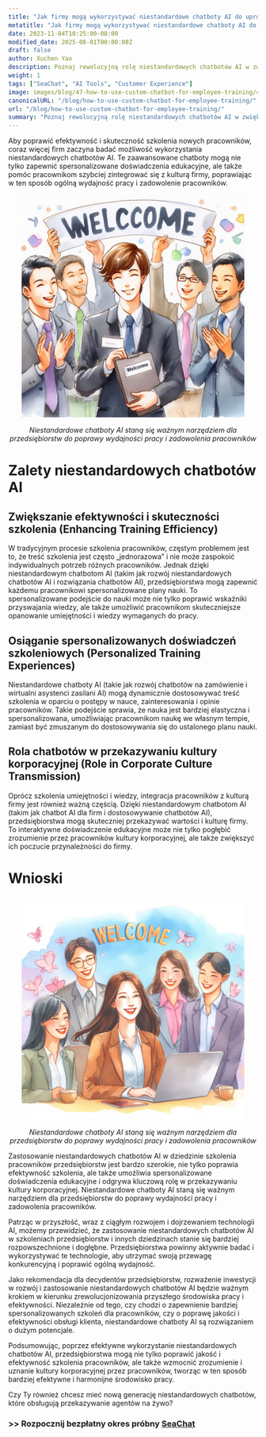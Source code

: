 ```yaml
---
title: "Jak firmy mogą wykorzystywać niestandardowe chatboty AI do uproszczenia szkolenia pracowników"
metatitle: "Jak firmy mogą wykorzystywać niestandardowe chatboty AI do uproszczenia szkolenia pracowników | Seria Budowanie Chatbotów Nowej Generacji z SeaChat"
date: 2023-11-04T10:25:00-08:00
modified_date: 2025-08-01T00:00:00Z
draft: false
author: Xuchen Yao
description: Poznaj rewolucyjną rolę niestandardowych chatbotów AI w zwiększaniu efektywności szkolenia pracowników i spersonalizowanych doświadczeń edukacyjnych, a także przeanalizuj ich kluczową rolę w przekazywaniu kultury korporacyjnej i poprawie efektywności biznesowej.
weight: 1
tags: ["SeaChat", "AI Tools", "Customer Experience"]
image: images/blog/47-how-to-use-custom-chatbot-for-employee-training/47-how-to-use-custom-chatbot-for-employee-training.png
canonicalURL: "/blog/how-to-use-custom-chatbot-for-employee-training/"
url: "/blog/how-to-use-custom-chatbot-for-employee-training/"
summary: "Poznaj rewolucyjną rolę niestandardowych chatbotów AI w zwiększaniu efektywności szkolenia pracowników i spersonalizowanych doświadczeń edukacyjnych, a także przeanalizuj ich kluczową rolę w przekazywaniu kultury korporacyjnej i poprawie efektywności biznesowej."
---
```


Aby poprawić efektywność i skuteczność szkolenia nowych pracowników, coraz więcej firm zaczyna badać możliwość wykorzystania niestandardowych chatbotów AI. Te zaawansowane chatboty mogą nie tylko zapewnić spersonalizowane doświadczenia edukacyjne, ale także pomóc pracownikom szybciej zintegrować się z kulturą firmy, poprawiając w ten sposób ogólną wydajność pracy i zadowolenie pracowników.

<center>
<img height="450px" src="/images/blog/47-how-to-use-custom-chatbot-for-employee-training/1-custom-chatbot-makes-onboarding-easy.jpeg" alt="Niestandardowe chatboty AI staną się ważnym narzędziem dla przedsiębiorstw do poprawy wydajności pracy i zadowolenia pracowników"/>

*Niestandardowe chatboty AI staną się ważnym narzędziem dla przedsiębiorstw do poprawy wydajności pracy i zadowolenia pracowników*
</center>


# Zalety niestandardowych chatbotów AI

## Zwiększanie efektywności i skuteczności szkolenia (Enhancing Training Efficiency)
W tradycyjnym procesie szkolenia pracowników, częstym problemem jest to, że treść szkolenia jest często „jednorazowa” i nie może zaspokoić indywidualnych potrzeb różnych pracowników. Jednak dzięki niestandardowym chatbotom AI (takim jak rozwój niestandardowych chatbotów AI i rozwiązania chatbotów AI), przedsiębiorstwa mogą zapewnić każdemu pracownikowi spersonalizowane plany nauki. To spersonalizowane podejście do nauki może nie tylko poprawić wskaźniki przyswajania wiedzy, ale także umożliwić pracownikom skuteczniejsze opanowanie umiejętności i wiedzy wymaganych do pracy.

## Osiąganie spersonalizowanych doświadczeń szkoleniowych (Personalized Training Experiences)
Niestandardowe chatboty AI (takie jak rozwój chatbotów na zamówienie i wirtualni asystenci zasilani AI) mogą dynamicznie dostosowywać treść szkolenia w oparciu o postępy w nauce, zainteresowania i opinie pracowników. Takie podejście sprawia, że nauka jest bardziej elastyczna i spersonalizowana, umożliwiając pracownikom naukę we własnym tempie, zamiast być zmuszanym do dostosowywania się do ustalonego planu nauki.

## Rola chatbotów w przekazywaniu kultury korporacyjnej (Role in Corporate Culture Transmission)
Oprócz szkolenia umiejętności i wiedzy, integracja pracowników z kulturą firmy jest również ważną częścią. Dzięki niestandardowym chatbotom AI (takim jak chatbot AI dla firm i dostosowywanie chatbotów AI), przedsiębiorstwa mogą skuteczniej przekazywać wartości i kulturę firmy. To interaktywne doświadczenie edukacyjne może nie tylko pogłębić zrozumienie przez pracowników kultury korporacyjnej, ale także zwiększyć ich poczucie przynależności do firmy.


# Wnioski

<center>
<img height="450px" src="/images/blog/47-how-to-use-custom-chatbot-for-employee-training/2-focus-on-employee-happiness-by-smooth-training.jpeg" alt="Niestandardowe chatboty AI staną się ważnym narzędziem dla przedsiębiorstw do poprawy wydajności pracy i zadowolenia pracowników"/>

*Niestandardowe chatboty AI staną się ważnym narzędziem dla przedsiębiorstw do poprawy wydajności pracy i zadowolenia pracowników*
</center>

Zastosowanie niestandardowych chatbotów AI w dziedzinie szkolenia pracowników przedsiębiorstw jest bardzo szerokie, nie tylko poprawia efektywność szkolenia, ale także umożliwia spersonalizowane doświadczenia edukacyjne i odgrywa kluczową rolę w przekazywaniu kultury korporacyjnej. Niestandardowe chatboty AI staną się ważnym narzędziem dla przedsiębiorstw do poprawy wydajności pracy i zadowolenia pracowników.

Patrząc w przyszłość, wraz z ciągłym rozwojem i dojrzewaniem technologii AI, możemy przewidzieć, że zastosowanie niestandardowych chatbotów AI w szkoleniach przedsiębiorstw i innych dziedzinach stanie się bardziej rozpowszechnione i dogłębne. Przedsiębiorstwa powinny aktywnie badać i wykorzystywać te technologie, aby utrzymać swoją przewagę konkurencyjną i poprawić ogólną wydajność.

Jako rekomendacja dla decydentów przedsiębiorstw, rozważenie inwestycji w rozwój i zastosowanie niestandardowych chatbotów AI będzie ważnym krokiem w kierunku zrewolucjonizowania przyszłego środowiska pracy i efektywności. Niezależnie od tego, czy chodzi o zapewnienie bardziej spersonalizowanych szkoleń dla pracowników, czy o poprawę jakości i efektywności obsługi klienta, niestandardowe chatboty AI są rozwiązaniem o dużym potencjale.

Podsumowując, poprzez efektywne wykorzystanie niestandardowych chatbotów AI, przedsiębiorstwa mogą nie tylko poprawić jakość i efektywność szkolenia pracowników, ale także wzmocnić zrozumienie i uznanie kultury korporacyjnej przez pracowników, tworząc w ten sposób bardziej efektywne i harmonijne środowisko pracy.

Czy Ty również chcesz mieć nową generację niestandardowych chatbotów, które obsługują przekazywanie agentów na żywo?

### >> Rozpocznij bezpłatny okres próbny [SeaChat](https://chat.seasalt.ai/?utm_source=blog)
